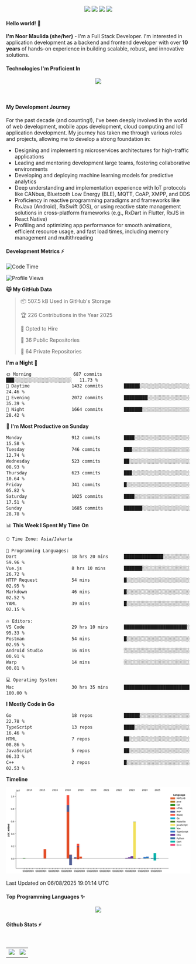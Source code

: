 <p align="center">
  <img src="https://dev.discordprofiles.me/badge/status/814439552055771206?simple=true">
  <img src="https://dev.discordprofiles.me/badge/playing/814439552055771206">
  <img src="https://dev.discordprofiles.me/badge/vscode/814439552055771206">
  <img src="https://dev.discordprofiles.me/badge/spotify/814439552055771206">
</p>

#### Hello world! 👋
**I'm Noor Maulida (she/her)** - I'm a Full Stack Developer. I'm interested in application development as a backend and frontend developer with over **10 years** of hands-on experience in building scalable, robust, and innovative solutions.

#### Technologies I'm Proficient In
<p align="center">
  <img src="https://skillicons.dev/icons?i=go,laravel,nodejs,vue,react,flutter,python,mongodb,docker,aws,gcp" />
</p>
<br>

#### My Development Journey
For the past decade (and counting!), I've been deeply involved in the world of web development, mobile apps development, cloud computing and IoT application development. My journey has taken me through various roles and projects, allowing me to develop a strong foundation in:

* Designing and implementing microservices architectures for high-traffic applications
* Leading and mentoring development large teams, fostering collaborative environments
* Developing and deploying machine learning models for predictive analytics
* Deep understanding and implementation experience with IoT protocols like CANbus, Bluetooth Low Energy (BLE), MQTT, CoAP, XMPP, and DDS
* Proficiency in reactive programming paradigms and frameworks like RxJava (Android), RxSwift (iOS), or using reactive state management solutions in cross-platform frameworks (e.g., RxDart in Flutter, RxJS in React Native)
* Profiling and optimizing app performance for smooth animations, efficient resource usage, and fast load times, including memory management and multithreading

#### Development Metrics ⚡
<!--START_SECTION:waka-->
![Code Time](http://img.shields.io/badge/Code%20Time-1%2C216%20hrs%2032%20mins-blue)

![Profile Views](http://img.shields.io/badge/Profile%20Views-0-blue)

**🐱 My GitHub Data** 

> 📦 507.5 kB Used in GitHub's Storage 
 > 
> 🏆 226 Contributions in the Year 2025
 > 
> 💼 Opted to Hire
 > 
> 📜 36 Public Repositories 
 > 
> 🔑 64 Private Repositories 
 > 
**I'm a Night 🦉** 

```text
🌞 Morning                687 commits         ███░░░░░░░░░░░░░░░░░░░░░░   11.73 % 
🌆 Daytime                1432 commits        ██████░░░░░░░░░░░░░░░░░░░   24.46 % 
🌃 Evening                2072 commits        █████████░░░░░░░░░░░░░░░░   35.39 % 
🌙 Night                  1664 commits        ███████░░░░░░░░░░░░░░░░░░   28.42 % 
```
📅 **I'm Most Productive on Sunday** 

```text
Monday                   912 commits         ████░░░░░░░░░░░░░░░░░░░░░   15.58 % 
Tuesday                  746 commits         ███░░░░░░░░░░░░░░░░░░░░░░   12.74 % 
Wednesday                523 commits         ██░░░░░░░░░░░░░░░░░░░░░░░   08.93 % 
Thursday                 623 commits         ███░░░░░░░░░░░░░░░░░░░░░░   10.64 % 
Friday                   341 commits         █░░░░░░░░░░░░░░░░░░░░░░░░   05.82 % 
Saturday                 1025 commits        ████░░░░░░░░░░░░░░░░░░░░░   17.51 % 
Sunday                   1685 commits        ███████░░░░░░░░░░░░░░░░░░   28.78 % 
```


📊 **This Week I Spent My Time On** 

```text
🕑︎ Time Zone: Asia/Jakarta

💬 Programming Languages: 
Dart                     18 hrs 20 mins      ███████████████░░░░░░░░░░   59.96 % 
Vue.js                   8 hrs 10 mins       ███████░░░░░░░░░░░░░░░░░░   26.72 % 
HTTP Request             54 mins             █░░░░░░░░░░░░░░░░░░░░░░░░   02.95 % 
Markdown                 46 mins             █░░░░░░░░░░░░░░░░░░░░░░░░   02.52 % 
YAML                     39 mins             █░░░░░░░░░░░░░░░░░░░░░░░░   02.15 % 

🔥 Editors: 
VS Code                  29 hrs 10 mins      ████████████████████████░   95.33 % 
Postman                  54 mins             █░░░░░░░░░░░░░░░░░░░░░░░░   02.95 % 
Android Studio           16 mins             ░░░░░░░░░░░░░░░░░░░░░░░░░   00.91 % 
Warp                     14 mins             ░░░░░░░░░░░░░░░░░░░░░░░░░   00.81 % 

💻 Operating System: 
Mac                      30 hrs 35 mins      █████████████████████████   100.00 % 
```

**I Mostly Code in Go** 

```text
Go                       18 repos            ██████░░░░░░░░░░░░░░░░░░░   22.78 % 
TypeScript               13 repos            ████░░░░░░░░░░░░░░░░░░░░░   16.46 % 
HTML                     7 repos             ██░░░░░░░░░░░░░░░░░░░░░░░   08.86 % 
JavaScript               5 repos             ██░░░░░░░░░░░░░░░░░░░░░░░   06.33 % 
C++                      2 repos             █░░░░░░░░░░░░░░░░░░░░░░░░   02.53 % 
```



**Timeline**

![Lines of Code chart](https://raw.githubusercontent.com/noormaulida/noormaulida/main/assets/bar_graph.png)


 Last Updated on 06/08/2025 19:01:14 UTC
<!--END_SECTION:waka-->

#### Top Programming Languages ✨
<p align="center">
  <img src="https://api.githubtrends.io/user/svg/noormaulida/langs?time_range=one_year&include_private=true&compact=true&theme=dark" />
</p>

#### Github Stats ⚡
<p align="center">
  <table>
    <tr>
      <td>
        <img src="https://github-readme-streak-stats.herokuapp.com?user=noormaulida&theme=react&hide_border=true&mode=weekly" height="180" />
      </td>
      <td>
        <img src="https://github-readme-stats.vercel.app/api?username=noormaulida&theme=react&count_private=true&hide_border=true&line_height=20" height="180"/>
      </td>
    </tr>
</p>
<br>
